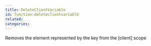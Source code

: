 ```yaml
---
title: DeleteClientVariable
id: function-deleteclientvariable
related:
categories:
---
```


Removes the element represented by the key from the [client] scope